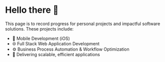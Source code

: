 # Hello there 👋

 This page is to record progress for personal projects and impactful software solutions. These projects include:

- 📱 Mobile Development (iOS)  
- 🌐 Full Stack Web Application Development  
- ⚙️ Business Process Automation & Workflow Optimization  
- 🚀 Delivering scalable, efficient applications
